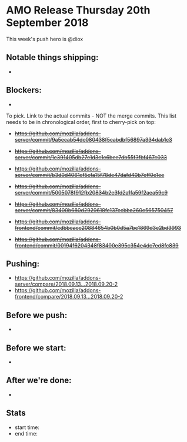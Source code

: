 # AMO Release Thursday 20th September 2018

This week's push hero is @diox

## Notable things shipping:

*

## Blockers:

*

To pick. Link to the actual commits - NOT the merge commits. This list needs
to be in chronological order, first to cherry-pick on top:

* ~~https://github.com/mozilla/addons-server/commit/9a5ecab54de080438f5cabdbf56897a334dab1c3~~
* ~~https://github.com/mozilla/addons-server/commit/1c391405db27e1d3c1e6bce7db55f3fbf467c033~~
* ~~https://github.com/mozilla/addons-server/commit/b3d0d4061cf5cfa15f78de47dafd40b7eff0e1ec~~
* ~~https://github.com/mozilla/addons-server/commit/5005078f912fb20834b2e3fd2a1fa59f2aea59c9~~
* ~~https://github.com/mozilla/addons-server/commit/83400b680d2929618fc137ccbba260e565750457~~

* ~~https://github.com/mozilla/addons-frontend/commit/cdbbeacc20884654b0b0d5a7bc1869d3e2bd3993~~
* ~~https://github.com/mozilla/addons-frontend/commit/00194f6204348f83400e395c354e4dc7ed8fc839~~

## Pushing:

* https://github.com/mozilla/addons-server/compare/2018.09.13...2018.09.20-2
* https://github.com/mozilla/addons-frontend/compare/2018.09.13...2018.09.20-2


## Before we push:

*

## Before we start:

*

## After we're done:

*

## Stats

* start time:
* end time:
